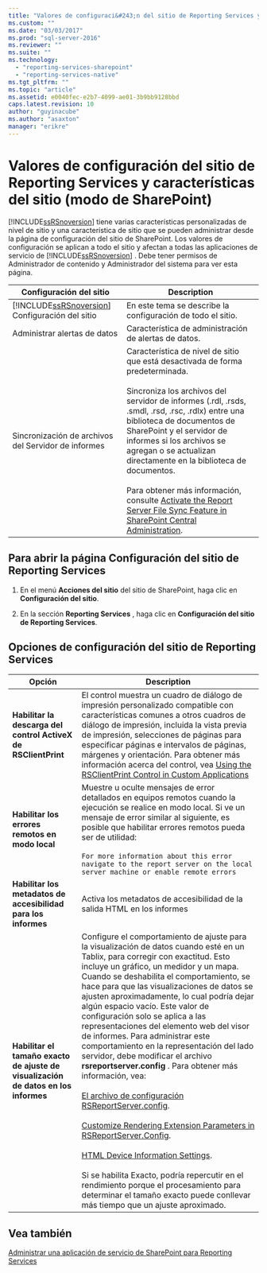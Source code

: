 ```yaml
---
title: "Valores de configuraci&#243;n del sitio de Reporting Services y caracter&#237;sticas del sitio (modo de SharePoint) | Microsoft Docs"
ms.custom: ""
ms.date: "03/03/2017"
ms.prod: "sql-server-2016"
ms.reviewer: ""
ms.suite: ""
ms.technology: 
  - "reporting-services-sharepoint"
  - "reporting-services-native"
ms.tgt_pltfrm: ""
ms.topic: "article"
ms.assetid: e0040fec-e2b7-4099-ae01-3b9bb9128bbd
caps.latest.revision: 10
author: "guyinacube"
ms.author: "asaxton"
manager: "erikre"
---
```

# Valores de configuraci&#243;n del sitio de Reporting Services y caracter&#237;sticas del sitio (modo de SharePoint)
  [!INCLUDE[ssRSnoversion](../../includes/ssrsnoversion-md.md)] tiene varias características personalizadas de nivel de sitio y una característica de sitio que se pueden administrar desde la página de configuración del sitio de SharePoint. Los valores de configuración se aplican a todo el sitio y afectan a todas las aplicaciones de servicio de [!INCLUDE[ssRSnoversion](../../includes/ssrsnoversion-md.md)] . Debe tener permisos de Administrador de contenido y Administrador del sistema para ver esta página.  
  
|Configuración del sitio|Description|  
|------------------|-----------------|  
|[!INCLUDE[ssRSnoversion](../../includes/ssrsnoversion-md.md)] Configuración del sitio|En este tema se describe la configuración de todo el sitio.|  
|Administrar alertas de datos|Característica de administración de alertas de datos.|  
|Sincronización de archivos del Servidor de informes|Característica de nivel de sitio que está desactivada de forma predeterminada.<br /><br /> Sincroniza los archivos del servidor de informes (.rdl, .rsds, .smdl, .rsd, .rsc, .rdlx) entre una biblioteca de documentos de SharePoint y el servidor de informes si los archivos se agregan o se actualizan directamente en la biblioteca de documentos.<br /><br /> Para obtener más información, consulte [Activate the Report Server File Sync Feature in SharePoint Central Administration](../../reporting-services/report-server-sharepoint/activate-the-report-server-file-sync-feature-in-sharepoint-ca.md).|  
  
## Para abrir la página Configuración del sitio de Reporting Services  
  
1.  En el menú **Acciones del sitio** del sitio de SharePoint, haga clic en **Configuración del sitio**.  
  
2.  En la sección **Reporting Services** , haga clic en **Configuración del sitio de Reporting Services**.  
  
## Opciones de configuración del sitio de Reporting Services  
  
|Opción|Description|  
|------------|-----------------|  
|**Habilitar la descarga del control ActiveX de RSClientPrint**|El control muestra un cuadro de diálogo de impresión personalizado compatible con características comunes a otros cuadros de diálogo de impresión, incluida la vista previa de impresión, selecciones de páginas para especificar páginas e intervalos de páginas, márgenes y orientación. Para obtener más información acerca del control, vea [Using the RSClientPrint Control in Custom Applications](../../reporting-services/report-server-web-service/net-framework/using-the-rsclientprint-control-in-custom-applications.md)|  
|**Habilitar los errores remotos en modo local**|Muestre u oculte mensajes de error detallados en equipos remotos cuando la ejecución se realice en modo local. Si ve un mensaje de error similar al siguiente, es posible que habilitar errores remotos pueda ser de utilidad:<br /><br /> `For more information about this error navigate to the report server on the local server machine or enable remote errors`|  
|**Habilitar los metadatos de accesibilidad para los informes**|Activa los metadatos de accesibilidad de la salida HTML en los informes|  
|**Habilitar el tamaño exacto de ajuste de visualización de datos en los informes**|Configure el comportamiento de ajuste para la visualización de datos cuando esté en un Tablix, para corregir con exactitud. Esto incluye un gráfico, un medidor y un mapa. Cuando se deshabilita el comportamiento, se hace para que las visualizaciones de datos se ajusten aproximadamente, lo cual podría dejar algún espacio vacío. Este valor de configuración solo se aplica a las representaciones del elemento web del visor de informes. Para administrar este comportamiento en la representación del lado servidor, debe modificar el archivo **rsreportserver.config** . Para obtener más información, vea:<br /><br /> [El archivo de configuración RSReportServer.config](../../reporting-services/report-server/rsreportserver-config-configuration-file.md).<br /><br /> [Customize Rendering Extension Parameters in RSReportServer.Config](../../reporting-services/customize-rendering-extension-parameters-in-rsreportserver-config.md).<br /><br /> [HTML Device Information Settings](../../reporting-services/html-device-information-settings.md).<br /><br /> Si se habilita Exacto, podría repercutir en el rendimiento porque el procesamiento para determinar el tamaño exacto puede conllevar más tiempo que un ajuste aproximado.|  
  
## Vea también  
 [Administrar una aplicación de servicio de SharePoint para Reporting Services](../../reporting-services/report-server-sharepoint/manage-a-reporting-services-sharepoint-service-application.md)  
  
  